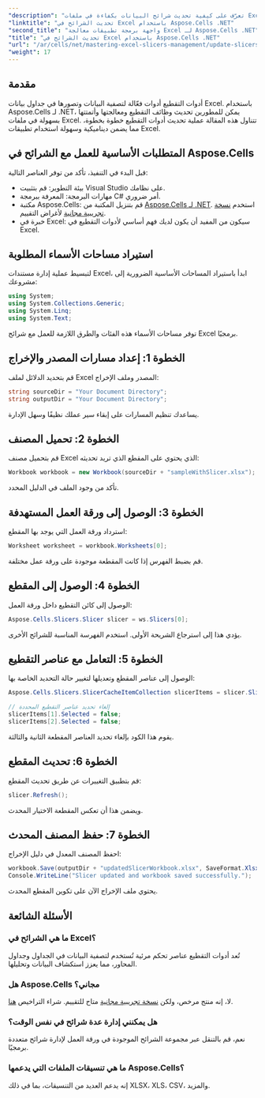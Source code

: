 ```yaml
---
"description": "تعرّف على كيفية تحديث شرائح البيانات بكفاءة في ملفات Excel باستخدام Aspose.Cells لـ .NET. يرشدك هذا الدليل الشامل إلى كل خطوة."
"linktitle": "تحديث الشرائح في Excel باستخدام Aspose.Cells .NET"
"second_title": "واجهة برمجة تطبيقات معالجة Excel لـ Aspose.Cells .NET"
"title": "تحديث الشرائح في Excel باستخدام Aspose.Cells .NET"
"url": "/ar/cells/net/mastering-excel-slicers-management/update-slicers-in-excel/"
"weight": 17
---
```


## مقدمة

أدوات التقطيع أدوات فعّالة لتصفية البيانات وتصورها في جداول بيانات Excel. باستخدام Aspose.Cells لـ .NET، يمكن للمطورين تحديث وظائف التقطيع ومعالجتها وأتمتتها بسهولة في ملفات Excel. تتناول هذه المقالة عملية تحديث أدوات التقطيع خطوة بخطوة، مما يضمن ديناميكية وسهولة استخدام تطبيقات Excel.

## المتطلبات الأساسية للعمل مع الشرائح في Aspose.Cells

قبل البدء في التنفيذ، تأكد من توفر العناصر التالية:

- بيئة التطوير: قم بتثبيت Visual Studio على نظامك.
- مهارات البرمجة: المعرفة ببرمجة C# أمر ضروري.
- مكتبة Aspose.Cells: قم بتنزيل المكتبة من [Aspose.Cells لـ .NET](https://releases.aspose.com/cells/net/). استخدم [نسخة تجريبية مجانية](https://releases.aspose.com/) لأغراض التقييم.
- خبرة في Excel: سيكون من المفيد أن يكون لديك فهم أساسي لأدوات التقطيع في Excel.

## استيراد مساحات الأسماء المطلوبة

لتبسيط عملية إدارة مستندات Excel، ابدأ باستيراد المساحات الأساسية الضرورية إلى مشروعك:

```csharp
using System;
using System.Collections.Generic;
using System.Linq;
using System.Text;
```

توفر مساحات الأسماء هذه الفئات والطرق اللازمة للعمل مع شرائح Excel برمجيًا.

## الخطوة 1: إعداد مسارات المصدر والإخراج

قم بتحديد الدلائل لملف Excel المصدر وملف الإخراج:

```csharp
string sourceDir = "Your Document Directory";
string outputDir = "Your Document Directory";
```

يساعدك تنظيم المسارات على إبقاء سير عملك نظيفًا وسهل الإدارة.

## الخطوة 2: تحميل المصنف

قم بتحميل مصنف Excel الذي يحتوي على المقطع الذي تريد تحديثه:

```csharp
Workbook workbook = new Workbook(sourceDir + "sampleWithSlicer.xlsx");
```

تأكد من وجود الملف في الدليل المحدد.

## الخطوة 3: الوصول إلى ورقة العمل المستهدفة

استرداد ورقة العمل التي يوجد بها المقطع:

```csharp
Worksheet worksheet = workbook.Worksheets[0];
```

قم بضبط الفهرس إذا كانت المقطعة موجودة على ورقة عمل مختلفة.

## الخطوة 4: الوصول إلى المقطع

الوصول إلى كائن التقطيع داخل ورقة العمل:

```csharp
Aspose.Cells.Slicers.Slicer slicer = ws.Slicers[0];
```

يؤدي هذا إلى استرجاع الشريحة الأولى. استخدم الفهرسة المناسبة للشرائح الأخرى.

## الخطوة 5: التعامل مع عناصر التقطيع

الوصول إلى عناصر المقطع وتعديلها لتغيير حالة التحديد الخاصة بها:

```csharp
Aspose.Cells.Slicers.SlicerCacheItemCollection slicerItems = slicer.SlicerCache.SlicerCacheItems;

// إلغاء تحديد عناصر التقطيع المحددة
slicerItems[1].Selected = false;
slicerItems[2].Selected = false;
```

يقوم هذا الكود بإلغاء تحديد العناصر المقطعة الثانية والثالثة.

## الخطوة 6: تحديث المقطع

قم بتطبيق التغييرات عن طريق تحديث المقطع:

```csharp
slicer.Refresh();
```

ويضمن هذا أن تعكس المقطعة الاختيار المحدث.

## الخطوة 7: حفظ المصنف المحدث

احفظ المصنف المعدل في دليل الإخراج:

```csharp
workbook.Save(outputDir + "updatedSlicerWorkbook.xlsx", SaveFormat.Xlsx);
Console.WriteLine("Slicer updated and workbook saved successfully.");
```

يحتوي ملف الإخراج الآن على تكوين المقطع المحدث.

## الأسئلة الشائعة

### ما هي الشرائح في Excel؟

تُعد أدوات التقطيع عناصر تحكم مرئية تُستخدم لتصفية البيانات في الجداول وجداول المحاور، مما يعزز استكشاف البيانات وتحليلها.

### هل Aspose.Cells مجاني؟

لا، إنه منتج مرخص، ولكن [نسخة تجريبية مجانية](https://releases.aspose.com/) متاح للتقييم. شراء التراخيص [هنا](https://purchase.aspose.com/buy).

### هل يمكنني إدارة عدة شرائح في نفس الوقت؟

نعم، قم بالتنقل عبر مجموعة الشرائح الموجودة في ورقة العمل لإدارة شرائح متعددة برمجيًا.

### ما هي تنسيقات الملفات التي يدعمها Aspose.Cells؟

إنه يدعم العديد من التنسيقات، بما في ذلك XLSX، XLS، CSV، والمزيد.